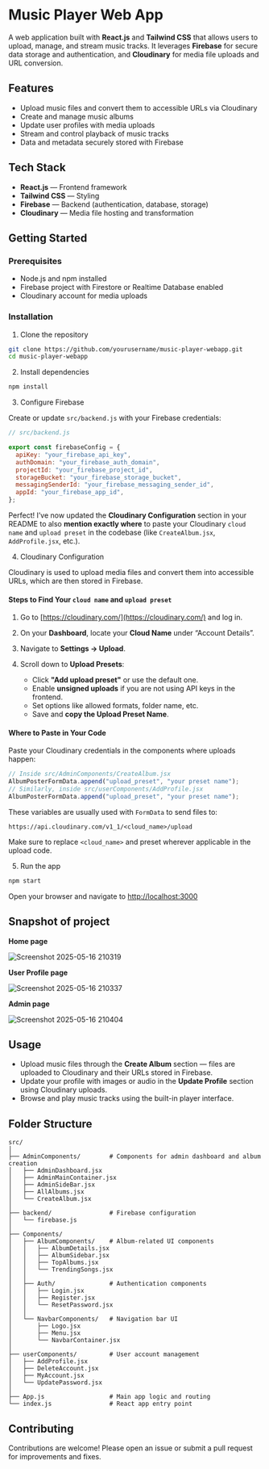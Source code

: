 # Music Player Web App

A web application built with **React.js** and **Tailwind CSS** that allows users to upload, manage, and stream music tracks. It leverages **Firebase** for secure data storage and authentication, and **Cloudinary** for media file uploads and URL conversion.


## Features

- Upload music files and convert them to accessible URLs via Cloudinary  
- Create and manage music albums  
- Update user profiles with media uploads  
- Stream and control playback of music tracks  
- Data and metadata securely stored with Firebase  

## Tech Stack

- **React.js** — Frontend framework  
- **Tailwind CSS** — Styling  
- **Firebase** — Backend (authentication, database, storage)  
- **Cloudinary** — Media file hosting and transformation  

## Getting Started

### Prerequisites

- Node.js and npm installed  
- Firebase project with Firestore or Realtime Database enabled  
- Cloudinary account for media uploads  

### Installation

1. Clone the repository

```bash
git clone https://github.com/yourusername/music-player-webapp.git
cd music-player-webapp
```

2. Install dependencies

```bash
npm install
```

3. Configure Firebase

Create or update `src/backend.js` with your Firebase credentials:

```js
// src/backend.js

export const firebaseConfig = {
  apiKey: "your_firebase_api_key",
  authDomain: "your_firebase_auth_domain",
  projectId: "your_firebase_project_id",
  storageBucket: "your_firebase_storage_bucket",
  messagingSenderId: "your_firebase_messaging_sender_id",
  appId: "your_firebase_app_id",
};
```
Perfect! I’ve now updated the **Cloudinary Configuration** section in your README to also **mention exactly where** to paste your Cloudinary `cloud name` and `upload preset` in the codebase (like `CreateAlbum.jsx`, `AddProfile.jsx`, etc.).

4. Cloudinary Configuration

Cloudinary is used to upload media files and convert them into accessible URLs, which are then stored in Firebase.

#### Steps to Find Your `cloud name` and `upload preset`

1. Go to [https://cloudinary.com/](https://cloudinary.com/) and log in.
2. On your **Dashboard**, locate your **Cloud Name** under “Account Details”.
3. Navigate to **Settings → Upload**.
4. Scroll down to **Upload Presets**:

   * Click **"Add upload preset"** or use the default one.
   * Enable **unsigned uploads** if you are not using API keys in the frontend.
   * Set options like allowed formats, folder name, etc.
   * Save and **copy the Upload Preset Name**.

#### Where to Paste in Your Code

Paste your Cloudinary credentials in the components where uploads happen:

```js
// Inside src/AdminComponents/CreateAlbum.jsx
AlbumPosterFormData.append("upload_preset", "your preset name");
// Similarly, inside src/userComponents/AddProfile.jsx
AlbumPosterFormData.append("upload_preset", "your preset name");
```

These variables are usually used with `FormData` to send files to:

```
https://api.cloudinary.com/v1_1/<cloud_name>/upload
```

Make sure to replace `<cloud_name>` and preset wherever applicable in the upload code.


5. Run the app

```bash
npm start
```

Open your browser and navigate to [http://localhost:3000](http://localhost:3000)

## Snapshot of project
**Home page**

![Screenshot 2025-05-16 210319](https://github.com/user-attachments/assets/1377df93-f24a-42d5-be33-d16ef94c9d6e)

**User Profile page**

![Screenshot 2025-05-16 210337](https://github.com/user-attachments/assets/8a048b63-8812-4288-b328-104e9ebbcf46)

**Admin page**

![Screenshot 2025-05-16 210404](https://github.com/user-attachments/assets/6d0cef90-5b57-4c51-92bc-06a91cb64255)


## Usage

* Upload music files through the **Create Album** section — files are uploaded to Cloudinary and their URLs stored in Firebase.
* Update your profile with images or audio in the **Update Profile** section using Cloudinary uploads.
* Browse and play music tracks using the built-in player interface.

## Folder Structure
```
src/
│
├── AdminComponents/        # Components for admin dashboard and album creation
│   ├── AdminDashboard.jsx
│   ├── AdminMainContainer.jsx
│   ├── AdminSideBar.jsx
│   ├── AllAlbums.jsx
│   └── CreateAlbum.jsx
│
├── backend/                # Firebase configuration
│   └── firebase.js
│
├── Components/
│   ├── AlbumComponents/    # Album-related UI components
│   │   ├── AlbumDetails.jsx
│   │   ├── AlbumSidebar.jsx
│   │   ├── TopAlbums.jsx
│   │   └── TrendingSongs.jsx
│   │
│   ├── Auth/               # Authentication components
│   │   ├── Login.jsx
│   │   ├── Register.jsx
│   │   └── ResetPassword.jsx
│   │
│   └── NavbarComponents/   # Navigation bar UI
│       ├── Logo.jsx
│       ├── Menu.jsx
│       └── NavbarContainer.jsx
│
├── userComponents/         # User account management
│   ├── AddProfile.jsx
│   ├── DeleteAccount.jsx
│   ├── MyAccount.jsx
│   └── UpdatePassword.jsx
│
├── App.js                  # Main app logic and routing
└── index.js                # React app entry point

```

## Contributing
Contributions are welcome! Please open an issue or submit a pull request for improvements and fixes.
